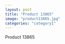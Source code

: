 ```yaml
---
layout: post
title: "Product 13865"
image: "product13865.jpg"
categories: "category1"
---
```

Product 13865

